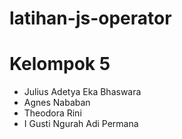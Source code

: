 # latihan-js-operator

# Kelompok 5

- Julius Adetya Eka Bhaswara
- Agnes Nababan
- Theodora Rini
- I Gusti Ngurah Adi Permana
